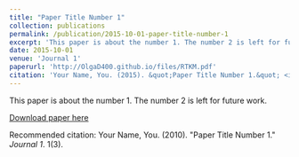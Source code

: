 ```yaml
---
title: "Paper Title Number 1"
collection: publications
permalink: /publication/2015-10-01-paper-title-number-1
excerpt: 'This paper is about the number 1. The number 2 is left for future work.'
date: 2015-10-01
venue: 'Journal 1'
paperurl: 'http://OlgaD400.github.io/files/RTKM.pdf'
citation: 'Your Name, You. (2015). &quot;Paper Title Number 1.&quot; <i>Journal 1</i>. 1(3).'
---
```

This paper is about the number 1. The number 2 is left for future work.

[Download paper here](http://OlgaD400.github.io/files/RTKM.pdf)

Recommended citation: Your Name, You. (2010). "Paper Title Number 1." <i>Journal 1</i>. 1(3).
